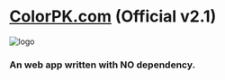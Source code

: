 # [ColorPK.com](http://www.colorpk.com)  (Official v2.1)
![logo](https://github.com/zj1926/vp2/blob/master/logo.png "colorpk.com")

### An web app written with NO dependency.



